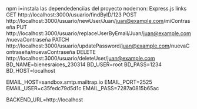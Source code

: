 npm i=instala las dependedenciias del proyecto
nodemon:
Express.js
links
GET http://localhost:3000/usuario/findByID/123
POST http://localhost:3000/usuario/newUser/Juan/juan@example.com/miContraseña
PUT http://localhost:3000/usuario/replaceUserByEmail/Juan/juan@example.com/nuevaContraseña
PATCH http://localhost:3000/usuario/updatePassword/juan@example.com/nuevaContraseña/nuevaContraseña
DELETE http://localhost:3000/usuario/deleteUser/juan@example.com
BD_NAME=bienesraices_230314
BD_USER=root
BD_PASS=1234
BD_HOST=localhost

EMAIL_HOST=sandbox.smtp.mailtrap.io
EMAIL_PORT=2525
EMAIL_USER=c35fedc79d5d1c
EMAIL_PASS=7287a0815b65ac

BACKEND_URL=http://localhost

